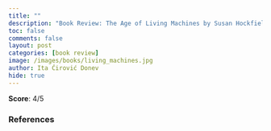 ```yaml
---
title: ""
description: "Book Review: The Age of Living Machines by Susan Hockfield"
toc: false
comments: false
layout: post
categories: [book review]
image: /images/books/living_machines.jpg
author: Ita Ćirović Donev
hide: true
---
```


**Score**: 4/5


### References
